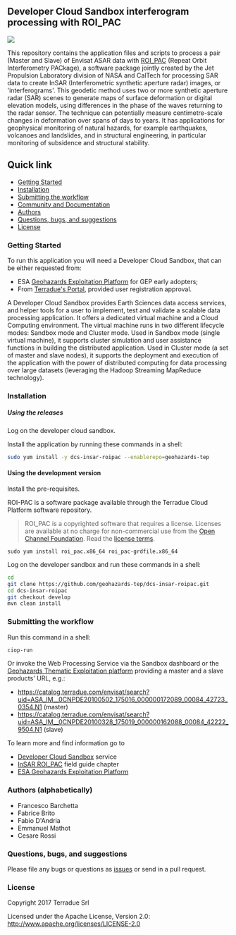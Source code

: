 ## Developer Cloud Sandbox interferogram processing with ROI_PAC

<a href="http://dx.doi.org/10.5281/zenodo.10015"><img src="https://zenodo.org/badge/doi/10.5281/zenodo.10015.png"></a>

This repository contains the application files and scripts to process a pair (Master and Slave) of Envisat ASAR data with [ROI_PAC](http://www.openchannelfoundation.org/projects/ROI_PAC) (Repeat Orbit Interferometry PACkage), a software package jointly created by the Jet Propulsion Laboratory division of NASA and CalTech for processing SAR data to create InSAR (Interferometric synthetic aperture radar) images, or 'interferograms'. This geodetic method uses two or more synthetic aperture radar (SAR) scenes to generate maps of surface deformation or digital elevation models, using differences in the phase of the waves returning to the radar sensor. The technique can potentially measure centimetre-scale changes in deformation over spans of days to years. It has applications for geophysical monitoring of natural hazards, for example earthquakes, volcanoes and landslides, and in structural engineering, in particular monitoring of subsidence and structural stability.

## Quick link

* [Getting Started](#getting-started)
* [Installation](#installation)
* [Submitting the workflow](#submit)
* [Community and Documentation](#community)
* [Authors](#authors)
* [Questions, bugs, and suggestions](#questions)
* [License](#license)

### <a name="getting-started"></a>Getting Started

To run this application you will need a Developer Cloud Sandbox, that can be either requested from:
* ESA [Geohazards Exploitation Platform](https://geohazards-tep.eo.esa.int) for GEP early adopters;
* From [Terradue's Portal](http://www.terradue.com/partners), provided user registration approval.

A Developer Cloud Sandbox provides Earth Sciences data access services, and helper tools for a user to implement, test and validate a scalable data processing application. It offers a dedicated virtual machine and a Cloud Computing environment.
The virtual machine runs in two different lifecycle modes: Sandbox mode and Cluster mode.
Used in Sandbox mode (single virtual machine), it supports cluster simulation and user assistance functions in building the distributed application.
Used in Cluster mode (a set of master and slave nodes), it supports the deployment and execution of the application with the power of distributed computing for data processing over large datasets (leveraging the Hadoop Streaming MapReduce technology).

### <a name="installation"></a>Installation

##### Using the releases

Log on the developer cloud sandbox. 

Install the application by running these commands in a shell:

```bash
sudo yum install -y dcs-insar-roipac --enablerepo=geohazards-tep
```

#### Using the development version

Install the pre-requisites.

ROI-PAC is a software package available through the Terradue Cloud Platform software repository.

> ROI_PAC is a copyrighted software that requires a license. Licenses are available at no charge for non-commercial use from the [Open Channel Foundation](http://www.openchannelfoundation.org/projects/ROI_PAC). Read the [license terms](http://www.openchannelfoundation.org/project/print_license.php?group_id=282&license_id=61).

```
sudo yum install roi_pac.x86_64 roi_pac-grdfile.x86_64
```

Log on the developer sandbox and run these commands in a shell:

```bash
cd
git clone https://github.com/geohazards-tep/dcs-insar-roipac.git
cd dcs-insar-roipac
git checkout develop
mvn clean install
```

### <a name="submit"></a>Submitting the workflow

Run this command in a shell:

```bash
ciop-run
```
Or invoke the Web Processing Service via the Sandbox dashboard or the [Geohazards Thematic Exploitation platform](https://geohazards-tep.eo.esa.int) providing a master and a slave products' URL, e.g.:

* https://catalog.terradue.com/envisat/search?uid=ASA_IM__0CNPDE20100502_175016_000000172089_00084_42723_0354.N1 (master)
* https://catalog.terradue.com/envisat/search?uid=ASA_IM__0CNPDE20100328_175019_000000162088_00084_42222_9504.N1 (slave)

To learn more and find information go to

* [Developer Cloud Sandbox](http://docs.terradue.com/developer) service
* [InSAR ROI_PAC](http://docs.terradue.com/developer/field/insar/tp_roi_pac) field guide chapter
* [ESA Geohazards Exploitation Platform](https://geohazards-tep.eo.esa.int)

### <a name="authors"></a>Authors (alphabetically)

* Francesco Barchetta
* Fabrice Brito
* Fabio D'Andria
* Emmanuel Mathot
* Cesare Rossi

### <a name="questions"></a>Questions, bugs, and suggestions

Please file any bugs or questions as [issues](https://github.com/geohazards-tep/dcs-insar-roipac/issues/new) or send in a pull request.

### <a name="license"></a>License

Copyright 2017 Terradue Srl

Licensed under the Apache License, Version 2.0: http://www.apache.org/licenses/LICENSE-2.0
